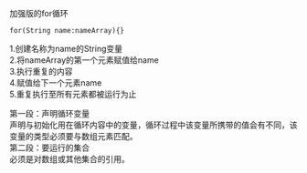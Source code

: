 加强版的for循环

```
for(String name:nameArray){}
```
1.创建名称为name的String变量  
2.将nameArray的第一个元素赋值给name  
3.执行重复的内容  
4.赋值给下一个元素name  
5.重复执行至所有元素都被运行为止

第一段：声明循环变量  
声明与初始化用在循环内容中的变量，循环过程中该变量所携带的值会有不同，该变量的类型必须要与数组元素匹配。  
第二段：要运行的集合  
必须是对数组或其他集合的引用。